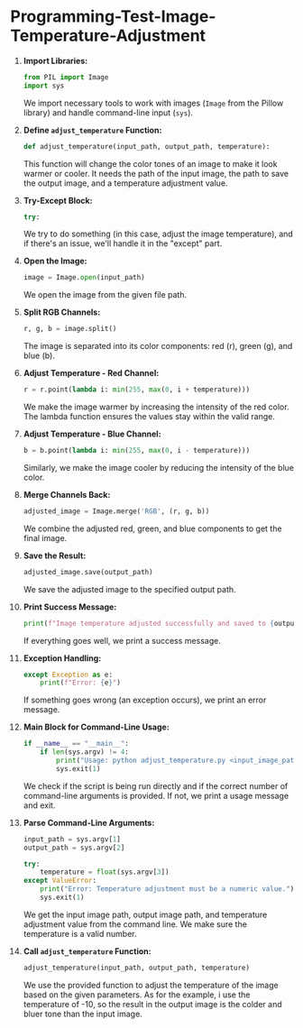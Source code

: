 # Programming-Test-Image-Temperature-Adjustment

1. **Import Libraries:**
   ```python
   from PIL import Image
   import sys
   ```
   We import necessary tools to work with images (`Image` from the Pillow library) and handle command-line input (`sys`).

2. **Define `adjust_temperature` Function:**
   ```python
   def adjust_temperature(input_path, output_path, temperature):
   ```
   This function will change the color tones of an image to make it look warmer or cooler. It needs the path of the input image, the path to save the output image, and a temperature adjustment value.

3. **Try-Except Block:**
   ```python
   try:
   ```
   We try to do something (in this case, adjust the image temperature), and if there's an issue, we'll handle it in the "except" part.

4. **Open the Image:**
   ```python
   image = Image.open(input_path)
   ```
   We open the image from the given file path.

5. **Split RGB Channels:**
   ```python
   r, g, b = image.split()
   ```
   The image is separated into its color components: red (r), green (g), and blue (b).

6. **Adjust Temperature - Red Channel:**
   ```python
   r = r.point(lambda i: min(255, max(0, i + temperature)))
   ```
   We make the image warmer by increasing the intensity of the red color. The lambda function ensures the values stay within the valid range.

7. **Adjust Temperature - Blue Channel:**
   ```python
   b = b.point(lambda i: min(255, max(0, i - temperature)))
   ```
   Similarly, we make the image cooler by reducing the intensity of the blue color.

8. **Merge Channels Back:**
   ```python
   adjusted_image = Image.merge('RGB', (r, g, b))
   ```
   We combine the adjusted red, green, and blue components to get the final image.

9. **Save the Result:**
   ```python
   adjusted_image.save(output_path)
   ```
   We save the adjusted image to the specified output path.

10. **Print Success Message:**
    ```python
    print(f"Image temperature adjusted successfully and saved to {output_path}")
    ```
    If everything goes well, we print a success message.

11. **Exception Handling:**
    ```python
    except Exception as e:
        print(f"Error: {e}")
    ```
    If something goes wrong (an exception occurs), we print an error message.

12. **Main Block for Command-Line Usage:**
    ```python
    if __name__ == "__main__":
        if len(sys.argv) != 4:
            print("Usage: python adjust_temperature.py <input_image_path> <output_image_path> <temperature_adjustment>")
            sys.exit(1)
    ```
    We check if the script is being run directly and if the correct number of command-line arguments is provided. If not, we print a usage message and exit.

13. **Parse Command-Line Arguments:**
    ```python
    input_path = sys.argv[1]
    output_path = sys.argv[2]
    
    try:
        temperature = float(sys.argv[3])
    except ValueError:
        print("Error: Temperature adjustment must be a numeric value.")
        sys.exit(1)
    ```
    We get the input image path, output image path, and temperature adjustment value from the command line. We make sure the temperature is a valid number.

14. **Call `adjust_temperature` Function:**
    ```python
    adjust_temperature(input_path, output_path, temperature)
    ```
    We use the provided function to adjust the temperature of the image based on the given parameters. As for the example, i use the temperature of -10, so the result in the output image is the colder and bluer tone than the input image. 
